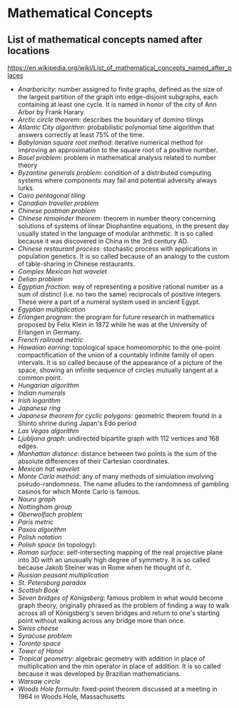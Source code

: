# Mathematical Concepts




## List of mathematical concepts named after locations

https://en.wikipedia.org/wiki/List_of_mathematical_concepts_named_after_places

- *Anarboricity*: number assigned to finite graphs, defined as the size of the largest partition of the graph into edge-disjoint subgraphs, each containing at least one cycle. It is named in honor of the city of Ann Arbor by Frank Harary.
- *Arctic circle theorem*: describes the boundary of domino tilings
- *Atlantic City algorithm*: probabilistic polynomial time algorithm that answers correctly at least 75% of the time.
- *Babylonian square root method*: iterative numerical method for improving an approximation to the square root of a positive number.
- *Basel problem*: problem in mathematical analysis related to number theory
- *Byzantine generals problem*: condition of a distributed computing systems where components may fail and potential adversity always lurks.
- *Cairo pentagonal tiling*
- *Canadian traveller problem*
- *Chinese postman problem*
- *Chinese remainder theorem*: theorem in number theory concerning solutions of systems of linear Diophantine equations, in the present day usually stated in the language of modular arithmetic. It is so called because it was discovered in China in the 3rd century AD.
- *Chinese restaurant process*: stochastic process with applications in population genetics. It is so called because of an analogy to the custom of table-sharing in Chinese restaurants.
- *Complex Mexican hat wavelet*
- *Delian problem*
- *Egyptian fraction*: way of representing a positive rational number as a sum of distinct (i.e. no two the same) reciprocals of positive integers. These were a part of a numeral system used in ancient Egypt.
- *Egyptian multiplication*
- *Erlangen program*: the program for future research in mathematics proposed by Felix Klein in 1872 while he was at the University of Erlangen in Germany.
- *French railroad metric*
- *Hawaiian earring*: topological space homeomorphic to the one-point compactification of the union of a countably infinite family of open intervals. It is so called because of the appearance of a picture of the space, showing an infinite sequence of circles mutually tangent at a common point.
- *Hungarian algorithm*
- *Indian numerals*
- *Irish logarithm*
- *Japanese ring*
- *Japanese theorem for cyclic polygons*: geometric theorem found in a Shinto shrine during Japan's Edo period
- *Las Vegas algorithm*
- *Ljubljana graph*: undirected bipartite graph with 112 vertices and 168 edges.
- *Manhattan distance*: distance between two points is the sum of the absolute differences of their Cartesian coordinates.
- *Mexican hat wavelet*
- *Monte Carlo method*: any of many methods of simulation involving pseudo-randomness. The name alludes to the randomness of gambling casinos for which Monte Carlo is famous.
- *Nauru graph*
- *Nottingham group*
- *Oberwolfach problem*
- *Paris metric*
- *Paxos algorithm*
- *Polish notation*
- *Polish space* (in topology):
- *Roman surface*: self-intersecting mapping of the real projective plane into 3D with an unusually high degree of symmetry. It is so called because Jakob Steiner was in Rome when he thought of it.
- *Russian peasant multiplication*
- *St. Petersburg paradox*
- *Scottish Book*
- *Seven bridges of Königsberg*: famous problem in what would become graph theory, originally phrased as the problem of finding a way to walk across all of Königsberg's seven bridges and return to one's starting point without walking across any bridge more than once.
- *Swiss cheese*
- *Syracuse problem*
- *Toronto space*
- *Tower of Hanoi*
- *Tropical geometry*: algebraic geometry with addition in place of multiplication and the min operator in place of addition. It is so called because it was developed by Brazilian mathematicians.
- *Warsaw circle*
- *Woods Hole formula*: fixed-point theorem discussed at a meeting in 1964 in Woods Hole, Massachusetts
